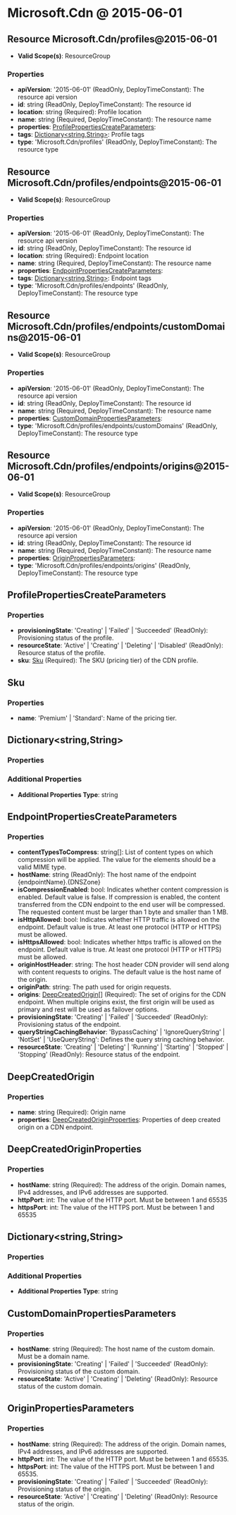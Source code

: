 # Microsoft.Cdn @ 2015-06-01

## Resource Microsoft.Cdn/profiles@2015-06-01
* **Valid Scope(s)**: ResourceGroup
### Properties
* **apiVersion**: '2015-06-01' (ReadOnly, DeployTimeConstant): The resource api version
* **id**: string (ReadOnly, DeployTimeConstant): The resource id
* **location**: string (Required): Profile location
* **name**: string (Required, DeployTimeConstant): The resource name
* **properties**: [ProfilePropertiesCreateParameters](#profilepropertiescreateparameters):
* **tags**: [Dictionary<string,String>](#dictionarystringstring): Profile tags
* **type**: 'Microsoft.Cdn/profiles' (ReadOnly, DeployTimeConstant): The resource type

## Resource Microsoft.Cdn/profiles/endpoints@2015-06-01
* **Valid Scope(s)**: ResourceGroup
### Properties
* **apiVersion**: '2015-06-01' (ReadOnly, DeployTimeConstant): The resource api version
* **id**: string (ReadOnly, DeployTimeConstant): The resource id
* **location**: string (Required): Endpoint location
* **name**: string (Required, DeployTimeConstant): The resource name
* **properties**: [EndpointPropertiesCreateParameters](#endpointpropertiescreateparameters):
* **tags**: [Dictionary<string,String>](#dictionarystringstring): Endpoint tags
* **type**: 'Microsoft.Cdn/profiles/endpoints' (ReadOnly, DeployTimeConstant): The resource type

## Resource Microsoft.Cdn/profiles/endpoints/customDomains@2015-06-01
* **Valid Scope(s)**: ResourceGroup
### Properties
* **apiVersion**: '2015-06-01' (ReadOnly, DeployTimeConstant): The resource api version
* **id**: string (ReadOnly, DeployTimeConstant): The resource id
* **name**: string (Required, DeployTimeConstant): The resource name
* **properties**: [CustomDomainPropertiesParameters](#customdomainpropertiesparameters):
* **type**: 'Microsoft.Cdn/profiles/endpoints/customDomains' (ReadOnly, DeployTimeConstant): The resource type

## Resource Microsoft.Cdn/profiles/endpoints/origins@2015-06-01
* **Valid Scope(s)**: ResourceGroup
### Properties
* **apiVersion**: '2015-06-01' (ReadOnly, DeployTimeConstant): The resource api version
* **id**: string (ReadOnly, DeployTimeConstant): The resource id
* **name**: string (Required, DeployTimeConstant): The resource name
* **properties**: [OriginPropertiesParameters](#originpropertiesparameters):
* **type**: 'Microsoft.Cdn/profiles/endpoints/origins' (ReadOnly, DeployTimeConstant): The resource type

## ProfilePropertiesCreateParameters
### Properties
* **provisioningState**: 'Creating' | 'Failed' | 'Succeeded' (ReadOnly): Provisioning status of the profile.
* **resourceState**: 'Active' | 'Creating' | 'Deleting' | 'Disabled' (ReadOnly): Resource status of the profile.
* **sku**: [Sku](#sku) (Required): The SKU (pricing tier) of the CDN profile.

## Sku
### Properties
* **name**: 'Premium' | 'Standard': Name of the pricing tier.

## Dictionary<string,String>
### Properties
### Additional Properties
* **Additional Properties Type**: string

## EndpointPropertiesCreateParameters
### Properties
* **contentTypesToCompress**: string[]: List of content types on which compression will be applied. The value for the elements should be a valid MIME type.
* **hostName**: string (ReadOnly): The host name of the endpoint {endpointName}.{DNSZone}
* **isCompressionEnabled**: bool: Indicates whether content compression is enabled. Default value is false. If compression is enabled, the content transferred from the CDN endpoint to the end user will be compressed. The requested content must be larger than 1 byte and smaller than 1 MB.
* **isHttpAllowed**: bool: Indicates whether HTTP traffic is allowed on the endpoint. Default value is true. At least one protocol (HTTP or HTTPS) must be allowed.
* **isHttpsAllowed**: bool: Indicates whether https traffic is allowed on the endpoint. Default value is true. At least one protocol (HTTP or HTTPS) must be allowed.
* **originHostHeader**: string: The host header CDN provider will send along with content requests to origins. The default value is the host name of the origin.
* **originPath**: string: The path used for origin requests.
* **origins**: [DeepCreatedOrigin](#deepcreatedorigin)[] (Required): The set of origins for the CDN endpoint. When multiple origins exist, the first origin will be used as primary and rest will be used as failover options.
* **provisioningState**: 'Creating' | 'Failed' | 'Succeeded' (ReadOnly): Provisioning status of the endpoint.
* **queryStringCachingBehavior**: 'BypassCaching' | 'IgnoreQueryString' | 'NotSet' | 'UseQueryString': Defines the query string caching behavior.
* **resourceState**: 'Creating' | 'Deleting' | 'Running' | 'Starting' | 'Stopped' | 'Stopping' (ReadOnly): Resource status of the endpoint.

## DeepCreatedOrigin
### Properties
* **name**: string (Required): Origin name
* **properties**: [DeepCreatedOriginProperties](#deepcreatedoriginproperties): Properties of deep created origin on a CDN endpoint.

## DeepCreatedOriginProperties
### Properties
* **hostName**: string (Required): The address of the origin. Domain names, IPv4 addresses, and IPv6 addresses are supported.
* **httpPort**: int: The value of the HTTP port. Must be between 1 and 65535
* **httpsPort**: int: The value of the HTTPS port. Must be between 1 and 65535

## Dictionary<string,String>
### Properties
### Additional Properties
* **Additional Properties Type**: string

## CustomDomainPropertiesParameters
### Properties
* **hostName**: string (Required): The host name of the custom domain. Must be a domain name.
* **provisioningState**: 'Creating' | 'Failed' | 'Succeeded' (ReadOnly): Provisioning status of the custom domain.
* **resourceState**: 'Active' | 'Creating' | 'Deleting' (ReadOnly): Resource status of the custom domain.

## OriginPropertiesParameters
### Properties
* **hostName**: string (Required): The address of the origin. Domain names, IPv4 addresses, and IPv6 addresses are supported.
* **httpPort**: int: The value of the HTTP port. Must be between 1 and 65535.
* **httpsPort**: int: The value of the HTTPS port. Must be between 1 and 65535.
* **provisioningState**: 'Creating' | 'Failed' | 'Succeeded' (ReadOnly): Provisioning status of the origin.
* **resourceState**: 'Active' | 'Creating' | 'Deleting' (ReadOnly): Resource status of the origin.

